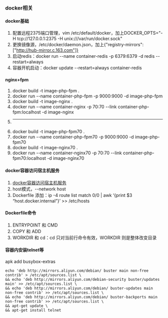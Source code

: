 ### docker相关

#### docker基础
1. 配置远程2375端口管理，vim /etc/default/docker，加上DOCKER_OPTS="-H tcp://127.0.0.1:2375 -H unix:///var/run/docker.sock"
1. 更换镜像源，/etc/docker/daemon.json，加上{"registry-mirrors": ["http://hub-mirror.c.163.com"]}
1. 启动redis：docker run --name container-redis -p 6379:6379 -d redis --restart=always
1. 容器开机启动：docker update --restart=always container-redis

#### nginx+fpm
1. docker build -t image-php-fpm .
1. docker run --name container-php-fpm -p 9000:9000 -d image-php-fpm
1. docker build -t image-nginx .
1. docker run --name container-nginx -p 70:70 --link container-php-fpm:localhost -d image-nginx
1. ---
1. docker build -t image-php-fpm70 .
1. docker run --name container-php-fpm70 -p 9000:9000 -d image-php-fpm70
1. docker build -t image-nginx70 .
1. docker run --name container-nginx70 -p 70:70 --link container-php-fpm70:localhost -d image-nginx70

#### docker容器访问宿主机服务
1. [docker容器访问宿主机服务](https://blog.csdn.net/qq_38403662/article/details/102555888)
1. host模式，--network host
1. Dockerfile 添加：ip -4 route list match 0/0 | awk ‘{print $3 “host.docker.internal”}’ >> /etc/hosts

#### Dockerfile命令
1. ENTRYPOINT 和 CMD
1. COPY 和 ADD
1. WORKDIR 和 cd：cd 只对当前行命令有效，WORKDIR 则是整体改变目录

#### 容器内安装telnet等
apk add busybox-extras
```
echo 'deb http://mirrors.aliyun.com/debian/ buster main non-free contrib' > /etc/apt/sources.list \
&& echo 'deb http://mirrors.aliyun.com/debian-security buster/updates main' >> /etc/apt/sources.list \
&& echo 'deb http://mirrors.aliyun.com/debian/ buster-updates main non-free contrib' >> /etc/apt/sources.list \
&& echo 'deb http://mirrors.aliyun.com/debian/ buster-backports main non-free contrib' >> /etc/apt/sources.list \
&& apt-get update \
&& apt-get install telnet
```
